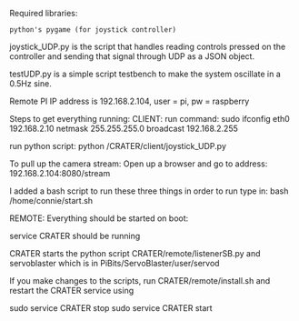 Required libraries:

	python's pygame (for joystick controller)

joystick_UDP.py is the script that handles reading controls pressed on 
the controller and sending that signal through UDP as a JSON object.

testUDP.py is a simple script testbench to make the system oscillate in
a 0.5Hz sine.

Remote PI IP address is 192.168.2.104, user = pi, pw = raspberry


Steps to get everything running:
CLIENT:
run command: sudo ifconfig eth0 192.168.2.10 netmask 255.255.255.0
broadcast 192.168.2.255

run python script: python /CRATER/client/joystick_UDP.py

To pull up the camera stream:
Open up a browser and go to address:
192.168.2.104:8080/stream

I added a bash script to run these three things in order
to run type in: bash /home/connie/start.sh

REMOTE:
Everything should be started on boot:

service CRATER should be running

CRATER starts the python script CRATER/remote/listenerSB.py
and servoblaster which is in PiBits/ServoBlaster/user/servod

If you make changes to the scripts, run 
CRATER/remote/install.sh and restart the CRATER service using

sudo service CRATER stop
sudo service CRATER start
